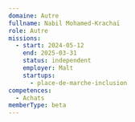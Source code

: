 ```yaml
---
domaine: Autre
fullname: Nabil Mohamed-Krachaï
role: Autre
missions:
  - start: 2024-05-12
    end: 2025-03-31
    status: independent
    employer: Malt
    startups:
      - place-de-marche-inclusion
competences:
  - Achats
memberType: beta
---
```

